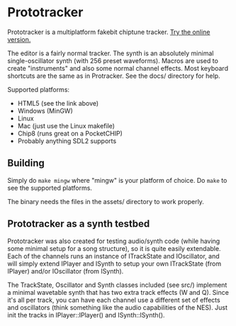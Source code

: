 # Prototracker

Prototracker is a multiplatform fakebit chiptune tracker. [Try the online version.](http://kometbomb.net/prototracker/)

The editor is a fairly normal tracker. The synth is an absolutely minimal single-oscillator synth (with 256 preset waveforms). Macros are used to create "instruments" and also some normal channel effects. Most keyboard shortcuts are the same as in Protracker. See the docs/ directory for help.

Supported platforms:
 * HTML5 (see the link above)
 * Windows (MinGW)
 * Linux
 * Mac (just use the Linux makefile)
 * Chip8 (runs great on a PocketCHIP)
 * Probably anything SDL2 supports
 
## Building

Simply do ```make mingw``` where "mingw" is your platform of choice. Do ```make``` to see the supported platforms. 

The binary needs the files in the assets/ directory to work properly.

## Prototracker as a synth testbed

Prototracker was also created for testing audio/synth code (while having some minimal setup for a song structure), so it is quite easily extendable. Each of the channels runs an instance of ITrackState and IOscillator, and will simply extend IPlayer and ISynth to setup your own ITrackState (from IPlayer) and/or IOscillator (from ISynth). 

The TrackState, Oscillator and Synth classes included (see src/) implement a minimal wavetable synth that has two extra track effects (W and Q). Since it's all per track, you can have each channel use a different set of effects and oscillators (think something like the audio capabilities of the NES). Just init the tracks in IPlayer::IPlayer() and ISynth::ISynth().
